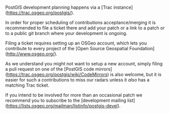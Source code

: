 PostGIS development planning happens via a [Trac instance]
(https://trac.osgeo.org/postgis/).

In order for proper scheduling of contributions acceptance/merging it
is recommended to file a ticket there and add your patch or a link
to a patch or to a public git branch where your development is ongoing.

Filing a ticket requires setting up an OSGeo account, which lets you
contribute to every project of the [Open Source Geospatial Foundation]
(http://www.osgeo.org/).

As we understand you might not want to setup a new account, simply
filing a pull request on one of the [PostGIS code mirrors]
(https://trac.osgeo.org/postgis/wiki/CodeMirrors) is also welcome,
but it is easier for such a contributions to miss our radars unless
it _also_ has a matching Trac ticket.

If you intend to be involved for more than an occasional patch we
recommend you to subscribe to the [development mailing list]
(https://lists.osgeo.org/mailman/listinfo/postgis-devel).
